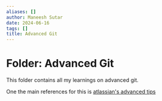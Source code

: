 ```yaml
---
aliases: []
author: Maneesh Sutar
date: 2024-06-16
tags: []
title: Advanced Git
---
```


# Folder: Advanced Git

This folder contains all my learnings on advanced git.

One the main references for this is [atlassian's advanced tips](https://www.atlassian.com/git/tutorials/advanced-overview)
